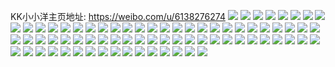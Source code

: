KK小小洋主页地址: https://weibo.com/u/6138276274 
![](https://wx4.sinaimg.cn/mw2000/006HpA42gy1h94u6euhplj30yi19iwse.jpg) 
![](https://wx4.sinaimg.cn/mw2000/006HpA42gy1h94u6dp3iyj30yi19ndru.jpg) 
![](https://wx4.sinaimg.cn/mw2000/006HpA42gy1h94u7zs2v6j31o02804pt.jpg) 
![](https://wx4.sinaimg.cn/mw2000/006HpA42gy1h94u73bz7vj32c0340npd.jpg) 
![](https://wx4.sinaimg.cn/mw2000/006HpA42gy1h86yloif13j30hu0b5q6l.jpg) 
![](https://wx4.sinaimg.cn/mw2000/006HpA42gy1h7cpioo6muj30wi1iz7gs.jpg) 
![](https://wx4.sinaimg.cn/mw2000/006HpA42gy1h7c3b7naqaj30k00qogm4.jpg) 
![](https://wx4.sinaimg.cn/mw2000/006HpA42gy1h7c3beuccuj30u014010r.jpg) 
![](https://wx4.sinaimg.cn/mw2000/006HpA42gy1h61wztjgg6j30u00ucwh3.jpg) 
![](https://wx4.sinaimg.cn/mw2000/006HpA42gy1h4xveheee2j30nx0zv413.jpg) 
![](https://wx4.sinaimg.cn/mw2000/006HpA42gy1h4h7ixzt18j30u0140118.jpg) 
![](https://wx4.sinaimg.cn/mw2000/006HpA42gy1h4h7j2duxfj30u0140n4o.jpg) 
![](https://wx4.sinaimg.cn/mw2000/006HpA42gy1h4h7iuu13oj30u0140wlo.jpg) 
![](https://wx4.sinaimg.cn/mw2000/006HpA42gy1h4h7izyspyj30u0149dms.jpg) 
![](https://wx4.sinaimg.cn/mw2000/006HpA42gy1h412h4v13jj30u0140q89.jpg) 
![](https://wx4.sinaimg.cn/mw2000/006HpA42gy1h412iu6iwpj30u00u0tev.jpg) 
![](https://wx4.sinaimg.cn/mw2000/006HpA42gy1h412cftv59j30u0140wnu.jpg) 
![](https://wx4.sinaimg.cn/mw2000/006HpA42gy1h412cdz602j30u01407dx.jpg) 
![](https://wx4.sinaimg.cn/mw2000/006HpA42gy1h412cgxhcgj30u014un7h.jpg) 
![](https://wx4.sinaimg.cn/mw2000/006HpA42gy1h1rsc1vp5pj30u0140k0e.jpg) 
![](https://wx4.sinaimg.cn/mw2000/006HpA42gy1h1rsc16bk6j30u011mn3z.jpg) 
![](https://wx4.sinaimg.cn/mw2000/006HpA42gy1h1rsc2j0xmj30u00u0ag3.jpg) 
![](https://wx4.sinaimg.cn/mw2000/006HpA42gy1h1rsgs6ywsj30u011vq9a.jpg) 
![](https://wx4.sinaimg.cn/mw2000/006HpA42gy1h1rslnr9goj30u0140ak7.jpg) 
![](https://wx4.sinaimg.cn/mw2000/006HpA42gy1h1rsc4mko4j30u00u0456.jpg) 
![](https://wx4.sinaimg.cn/mw2000/006HpA42gy1h1rsc3zv21j30u00u0q8g.jpg) 
![](https://wx4.sinaimg.cn/mw2000/006HpA42gy1h1rsc5w7csj30u00u043k.jpg) 
![](https://wx4.sinaimg.cn/mw2000/006HpA42gy1h1rsc5al0xj30u00u0grh.jpg) 
![](https://wx4.sinaimg.cn/mw2000/006HpA42gy1h1rsc6oyb6j30u0140k0a.jpg) 
![](https://wx4.sinaimg.cn/mw2000/006HpA42gy1h1rsc0dyo8j30u014044f.jpg) 
![](https://wx4.sinaimg.cn/mw2000/006HpA42gy1h1rsbzpno1j30g60g6q42.jpg) 
![](https://wx4.sinaimg.cn/mw2000/006HpA42gy1h1rsc7f8naj30u00u0tgk.jpg) 
![](https://wx4.sinaimg.cn/mw2000/006HpA42gy1h1rsc84fdwj30u00u010j.jpg) 
![](https://wx4.sinaimg.cn/mw2000/006HpA42gy1h1rsc8tb2hj30u00u07cf.jpg) 
![](https://wx4.sinaimg.cn/mw2000/006HpA42gy1h1hfatb6voj30zk0qoag9.jpg) 
![](https://wx4.sinaimg.cn/mw2000/006HpA42gy1h1hfau05umj30u00u0qau.jpg) 
![](https://wx4.sinaimg.cn/mw2000/006HpA42gy1h1hfaxht3tj30u00u0dov.jpg) 
![](https://wx4.sinaimg.cn/mw2000/006HpA42gy1h1hfawju51j31hc0u049s.jpg) 
![](https://wx4.sinaimg.cn/mw2000/006HpA42gy1h1hfax44ytj30u00u046y.jpg) 
![](https://wx4.sinaimg.cn/mw2000/006HpA42gy1h1hfatmbh3j30u00u0dn3.jpg) 
![](https://wx4.sinaimg.cn/mw2000/006HpA42gy1h1hfay84sij31400u0qf8.jpg) 
![](https://wx4.sinaimg.cn/mw2000/006HpA42gy1h0qmylsiaej30u01400zo.jpg) 
![](https://wx4.sinaimg.cn/mw2000/006HpA42gy1h0qmym19e2j30p20xedi4.jpg) 
![](https://wx4.sinaimg.cn/mw2000/006HpA42gy1h0qmymirwaj30sn127td7.jpg) 
![](https://wx4.sinaimg.cn/mw2000/006HpA42gy1h0qmyn4cw5j30u0141dm2.jpg) 
![](https://wx4.sinaimg.cn/mw2000/006HpA42gy1h0qmym9trbj30u013zn1j.jpg) 
![](https://wx4.sinaimg.cn/mw2000/006HpA42gy1h0qmylg6fzj30u014nte3.jpg) 
![](https://wx4.sinaimg.cn/mw2000/006HpA42gy1h0qmyndev5j30u014044t.jpg) 
![](https://wx4.sinaimg.cn/mw2000/006HpA42gy1h0qmymubdwj30u0140jyk.jpg) 
![](https://wx4.sinaimg.cn/mw2000/006HpA42gy1h0qmynqi47j30u0140456.jpg) 
![](https://wx4.sinaimg.cn/mw2000/006HpA42gy1h0qmyo2rpnj30u014010k.jpg) 
![](https://wx4.sinaimg.cn/mw2000/006HpA42gy1gx8qk2o3cpj32c0340e84.jpg) 
![](https://wx4.sinaimg.cn/mw2000/006HpA42gy1gx8qk1ekpaj32c0340x6u.jpg) 
![](https://wx4.sinaimg.cn/mw2000/006HpA42gy1gwk895934oj32c02c0e82.jpg) 
![](https://wx4.sinaimg.cn/mw2000/006HpA42gy1gwk89gupzbj32c02c0qv5.jpg) 
![](https://wx4.sinaimg.cn/mw2000/006HpA42gy1gwk898dn16j32c02c0npd.jpg) 
![](https://wx4.sinaimg.cn/mw2000/006HpA42gy1gwk89a6nggj32c02c07wi.jpg) 
![](https://wx4.sinaimg.cn/mw2000/006HpA42gy1gwk89750brj32c02c0e82.jpg) 
![](https://wx4.sinaimg.cn/mw2000/006HpA42gy1gwk89fbtjij32c02c01kz.jpg) 
![](https://wx4.sinaimg.cn/mw2000/006HpA42gy1gwk89bumqgj32c02c04qq.jpg) 
![](https://wx4.sinaimg.cn/mw2000/006HpA42gy1gwk89df0v1j32c02c07wi.jpg) 
![](https://wx4.sinaimg.cn/mw2000/006HpA42gy1gwk89idjb8j32c02c01ky.jpg) 
![](https://wx4.sinaimg.cn/mw2000/006HpA42gy1guwuhzs9ffj60t917walf02.jpg) 
![](https://wx4.sinaimg.cn/mw2000/006HpA42gy1guwui03x4tj60u50u5dn902.jpg) 
![](https://wx4.sinaimg.cn/mw2000/006HpA42gy1guwui0k5wvj60sk12212s02.jpg) 
![](https://wx4.sinaimg.cn/mw2000/006HpA42gy1guwui1ehgmj61o01o04qp02.jpg) 
![](https://wx4.sinaimg.cn/mw2000/006HpA42gy1guwui2ax3qj61o01o01kx02.jpg) 
![](https://wx4.sinaimg.cn/mw2000/006HpA42gy1guwui2zzaej619q1oyqrk02.jpg) 
![](https://wx4.sinaimg.cn/mw2000/006HpA42gy1guwui4hcv3j62c02c0x6q02.jpg) 
![](https://wx4.sinaimg.cn/mw2000/006HpA42gy1guwuj1ebxrj62c02c0hdu02.jpg) 
![](https://wx4.sinaimg.cn/mw2000/006HpA42gy1guwuj1vey3j60io0ivmzl02.jpg) 
![](https://wx4.sinaimg.cn/mw2000/006HpA42gy1gup8fpdavyj62c02c07wi02.jpg) 
![](https://wx4.sinaimg.cn/mw2000/006HpA42gy1gup8frdow9j61zv2nuhdu02.jpg) 
![](https://wx4.sinaimg.cn/mw2000/006HpA42gy1guirpju173j60u00q3tct02.jpg) 
